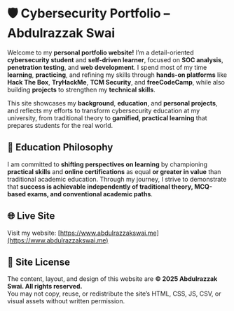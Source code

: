 # 🛡️ Cybersecurity Portfolio – Abdulrazzak Swai

Welcome to my **personal portfolio website!** I’m a detail-oriented **cybersecurity student** and **self-driven learner**, focused on **SOC analysis**, **penetration testing**, and **web development**. I spend most of my time **learning**, **practicing**, and refining my skills through **hands-on platforms** like **Hack The Box**, **TryHackMe**, **TCM Security**, and **freeCodeCamp**, while also building **projects** to strengthen my **technical skills**.

This site showcases my **background**, **education**, and **personal projects**, and reflects my efforts to transform cybersecurity education at my university, from traditional theory to **gamified, practical learning** that prepares students for the real world.

## 🎯 Education Philosophy

I am committed to **shifting perspectives on learning** by championing **practical skills** and **online certifications** as equal **or greater in value** than traditional academic education. Through my journey, I strive to demonstrate that **success is achievable independently of traditional theory, MCQ-based exams, and conventional academic paths**.

## 🌐 Live Site

Visit my website: [https://www.abdulrazzakswai.me](https://www.abdulrazzakswai.me)

## 🚫 Site License

The content, layout, and design of this website are **© 2025 Abdulrazzak Swai. All rights reserved.**  
You may not copy, reuse, or redistribute the site’s HTML, CSS, JS, CSV, or visual assets without written permission.
